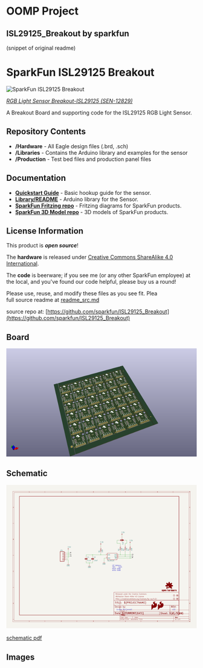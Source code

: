 # OOMP Project  
## ISL29125_Breakout  by sparkfun  
  
(snippet of original readme)  
  
SparkFun ISL29125 Breakout  
========================  
  
![SparkFun ISL29125 Breakout](https://cdn.sparkfun.com//assets/parts/9/6/7/7/12829-01.jpg)     
  
[*RGB Light Sensor Breakout-ISL29125 (SEN-12829)*](https://www.sparkfun.com/products/12829)  
  
A Breakout Board and supporting code for the ISL29125 RGB Light Sensor.  
  
Repository Contents  
-------------------  
* **/Hardware** - All Eagle design files (.brd, .sch)  
* **/Libraries** - Contains the Arduino library and examples for the sensor  
* **/Production** - Test bed files and production panel files  
  
Documentation  
--------------  
* **[Quickstart Guide](https://learn.sparkfun.com/tutorials/isl29125-rgb-light-sensor-hookup-guide)** - Basic hookup guide for the sensor.  
* **[Library/README](https://github.com/sparkfun/SparkFun_ISL29125_Breakout_Arduino_Library/tree/V_1.0.1)** - Arduino library for the Sensor.  
* **[SparkFun Fritzing repo](https://github.com/sparkfun/Fritzing_Parts)** - Fritzing diagrams for SparkFun products.  
* **[SparkFun 3D Model repo](https://github.com/sparkfun/3D_Models)** - 3D models of SparkFun products.   
  
License Information  
-------------------  
This product is _**open source**_!   
  
The **hardware** is released under [Creative Commons ShareAlike 4.0 International](https://creativecommons.org/licenses/by-sa/4.0/).  
  
The **code** is beerware; if you see me (or any other SparkFun employee) at the local, and you've found our code helpful, please buy us a round!  
  
Please use, reuse, and modify these files as you see fit. Plea  
  full source readme at [readme_src.md](readme_src.md)  
  
source repo at: [https://github.com/sparkfun/ISL29125_Breakout](https://github.com/sparkfun/ISL29125_Breakout)  
## Board  
  
[![working_3d.png](working_3d_600.png)](working_3d.png)  
## Schematic  
  
[![working_schematic.png](working_schematic_600.png)](working_schematic.png)  
  
[schematic pdf](working_schematic.pdf)  
## Images  
